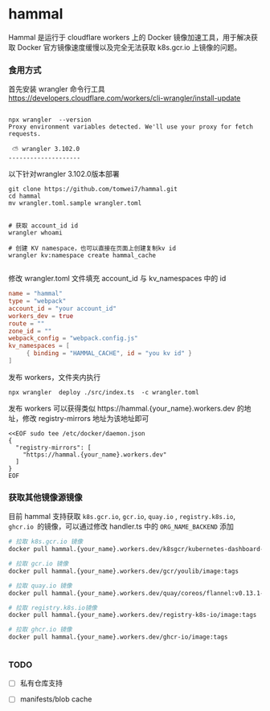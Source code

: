 # hammal

Hammal 是运行于 cloudflare workers 上的 Docker 镜像加速工具，用于解决获取 Docker 官方镜像速度缓慢以及完全无法获取 k8s.gcr.io 上镜像的问题。

### 食用方式

首先安装 wrangler 命令行工具 https://developers.cloudflare.com/workers/cli-wrangler/install-update


```

npx wrangler  --version
Proxy environment variables detected. We'll use your proxy for fetch requests.

 ⛅️ wrangler 3.102.0
--------------------

```
以下针对wrangler 3.102.0版本部署

```
git clone https://github.com/tomwei7/hammal.git
cd hammal
mv wrangler.toml.sample wrangler.toml


# 获取 account_id id
wrangler whoami

# 创建 KV namespace，也可以直接在页面上创建复制kv id
wrangler kv:namespace create hammal_cache


```

修改 wrangler.toml 文件填充 account_id 与 kv_namespaces 中的 id

```toml
name = "hammal"
type = "webpack"
account_id = "your account_id"
workers_dev = true
route = ""
zone_id = ""
webpack_config = "webpack.config.js"
kv_namespaces = [
	 { binding = "HAMMAL_CACHE", id = "you kv id" }
]
```

发布 workers，文件夹内执行

```
npx wrangler  deploy ./src/index.ts  -c wrangler.toml
```

发布 workers 可以获得类似 https://hammal.{your_name}.workers.dev  的地址，修改 registry-mirrors 地址为该地址即可


```
<<EOF sudo tee /etc/docker/daemon.json
{
  "registry-mirrors": [
    "https://hammal.{your_name}.workers.dev"
  ]
}
EOF
```

### 获取其他镜像源镜像

目前 hammal 支持获取 `k8s.gcr.io`, `gcr.io`, `quay.io` , `registry.k8s.io`, `ghcr.io `的镜像，可以通过修改 handler.ts 中的 `ORG_NAME_BACKEND` 添加

```bash
# 拉取 k8s.gcr.io 镜像
docker pull hammal.{your_name}.workers.dev/k8sgcr/kubernetes-dashboard-amd64:v1.8.3

# 拉取 gcr.io 镜像
docker pull hammal.{your_name}.workers.dev/gcr/youlib/image:tags

# 拉取 quay.io 镜像
docker pull hammal.{your_name}.workers.dev/quay/coreos/flannel:v0.13.1-rc2

# 拉取 registry.k8s.io镜像
docker pull hammal.{your_name}.workers.dev/registry-k8s-io/image:tags

# 拉取 ghcr.io 镜像
docker pull hammal.{your_name}.workers.dev/ghcr-io/image:tags



```



### TODO

- [ ] 私有仓库支持
- [ ] manifests/blob cache

